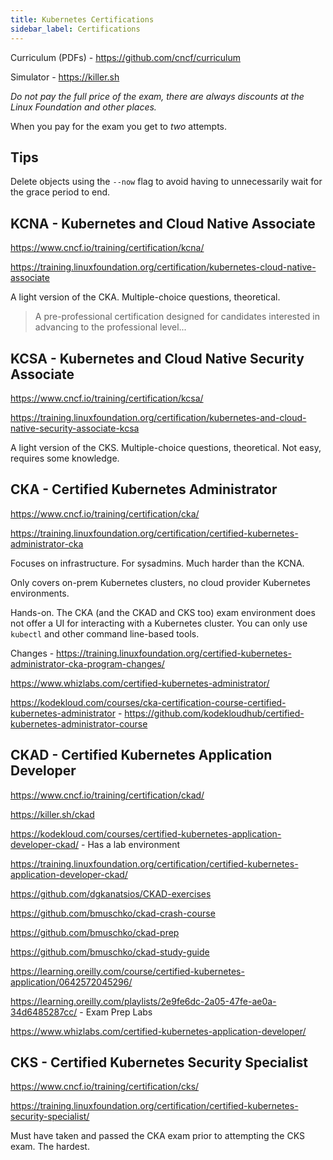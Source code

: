 ```yaml
---
title: Kubernetes Certifications
sidebar_label: Certifications
---
```


Curriculum (PDFs) - https://github.com/cncf/curriculum

Simulator - https://killer.sh

_Do not pay the full price of the exam, there are always discounts at the Linux Foundation and other places._

When you pay for the exam you get to _two_ attempts.

## Tips

Delete objects using the `--now` flag to avoid having to unnecessarily wait for the grace period to end.

## KCNA - Kubernetes and Cloud Native Associate

https://www.cncf.io/training/certification/kcna/

https://training.linuxfoundation.org/certification/kubernetes-cloud-native-associate

A light version of the CKA. Multiple-choice questions, theoretical.

> A pre-professional certification designed for candidates interested in advancing to the professional level...

## KCSA - Kubernetes and Cloud Native Security Associate

https://www.cncf.io/training/certification/kcsa/

https://training.linuxfoundation.org/certification/kubernetes-and-cloud-native-security-associate-kcsa

A light version of the CKS. Multiple-choice questions, theoretical. Not easy, requires some knowledge.

## CKA - Certified Kubernetes Administrator

https://www.cncf.io/training/certification/cka/

https://training.linuxfoundation.org/certification/certified-kubernetes-administrator-cka

Focuses on infrastructure. For sysadmins. Much harder than the KCNA.

Only covers on-prem Kubernetes clusters, no cloud provider Kubernetes environments.

Hands-on. The CKA (and the CKAD and CKS too) exam environment does not offer a UI for interacting with a Kubernetes cluster. You can only use `kubectl` and other command line-based tools.

Changes - https://training.linuxfoundation.org/certified-kubernetes-administrator-cka-program-changes/

https://www.whizlabs.com/certified-kubernetes-administrator/

https://kodekloud.com/courses/cka-certification-course-certified-kubernetes-administrator - https://github.com/kodekloudhub/certified-kubernetes-administrator-course

## CKAD - Certified Kubernetes Application Developer

https://www.cncf.io/training/certification/ckad/

https://killer.sh/ckad

https://kodekloud.com/courses/certified-kubernetes-application-developer-ckad/ - Has a lab environment

https://training.linuxfoundation.org/certification/certified-kubernetes-application-developer-ckad/

https://github.com/dgkanatsios/CKAD-exercises

https://github.com/bmuschko/ckad-crash-course

https://github.com/bmuschko/ckad-prep

https://github.com/bmuschko/ckad-study-guide

https://learning.oreilly.com/course/certified-kubernetes-application/0642572045296/

https://learning.oreilly.com/playlists/2e9fe6dc-2a05-47fe-ae0a-34d6485287cc/ - Exam Prep Labs

https://www.whizlabs.com/certified-kubernetes-application-developer/

## CKS - Certified Kubernetes Security Specialist

https://www.cncf.io/training/certification/cks/

https://training.linuxfoundation.org/certification/certified-kubernetes-security-specialist/

Must have taken and passed the CKA exam prior to attempting the CKS exam. The hardest.
